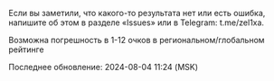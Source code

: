 Если вы заметили, что какого-то результата нет или есть ошибка, напишите об этом в разделе «Issues» или в Telegram: t.me/zel1xa.

Возможна погрешность в 1-12 очков в региональном/глобальном рейтинге

Последнее обновление: 2024-08-04 11:24 (MSK)